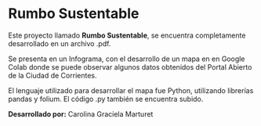 # **Rumbo Sustentable**

Este proyecto llamado **Rumbo Sustentable**, se encuentra completamente desarrollado en un archivo .pdf.

Se presenta en un Infograma, con el desarrollo de un mapa en en Google Colab donde se puede observar algunos datos obtenidos del Portal Abierto de la Ciudad de Corrientes.

El lenguaje utilizado para desarrollar el mapa fue Python, utilizando librerías pandas y folium. El código .py también se encuentra subido.

**Desarrollado por:** Carolina Graciela Marturet
